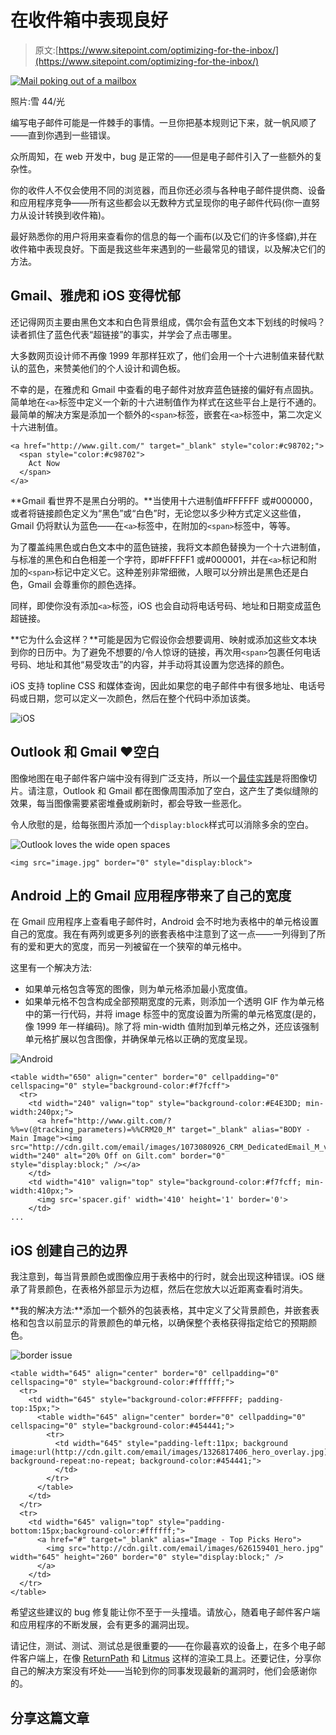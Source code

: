 # 在收件箱中表现良好

> 原文:[https://www.sitepoint.com/optimizing-for-the-inbox/](https://www.sitepoint.com/optimizing-for-the-inbox/)

[![Mail poking out of a mailbox](../Images/8fb6d157fdfdee6ff06e9fd0819699ae.png)](https://www.flickr.com/photos/nieve44/2369734521/)

照片:雪 44/光

编写电子邮件可能是一件棘手的事情。一旦你把基本规则记下来，就一帆风顺了——直到你遇到一些错误。

众所周知，在 web 开发中，bug 是正常的——但是电子邮件引入了一些额外的复杂性。

你的收件人不仅会使用不同的浏览器，而且你还必须与各种电子邮件提供商、设备和应用程序竞争——所有这些都会以无数种方式呈现你的电子邮件代码(你一直努力从设计转换到收件箱)。

最好熟悉你的用户将用来查看你的信息的每一个画布(以及它们的许多怪癖),并在收件箱中表现良好。下面是我这些年来遇到的一些最常见的错误，以及解决它们的方法。

## Gmail、雅虎和 iOS 变得忧郁

还记得网页主要由黑色文本和白色背景组成，偶尔会有蓝色文本下划线的时候吗？读者抓住了蓝色代表“超链接”的事实，并学会了点击哪里。

大多数网页设计师不再像 1999 年那样狂欢了，他们会用一个十六进制值来替代默认的蓝色，来赞美他们的个人设计和调色板。

不幸的是，在雅虎和 Gmail 中查看的电子邮件对放弃蓝色链接的偏好有点固执。简单地在`<a>`标签中定义一个新的十六进制值作为样式在这些平台上是行不通的。最简单的解决方案是添加一个额外的`<span>`标签，嵌套在`<a>`标签中，第二次定义十六进制值。

```
<a href="http://www.gilt.com/" target="_blank" style="color:#c98702;">
  <span style="color:#c98702">
    Act Now
  </span>
</a>
```

**Gmail 看世界不是黑白分明的。**当使用十六进制值#FFFFFF 或#000000，或者将链接颜色定义为“黑色”或“白色”时，无论您以多少种方式定义这些值，Gmail 仍将默认为蓝色——在`<a>`标签中，在附加的`<span>`标签中，等等。

为了覆盖纯黑色或白色文本中的蓝色链接，我将文本颜色替换为一个十六进制值，与标准的黑色和白色相差一个字符，即#FFFFF1 或#000001，并在`<a>`标记和附加的`<span>`标记中定义它。这种差别非常细微，人眼可以分辨出是黑色还是白色，Gmail 会尊重你的颜色选择。

同样，即使你没有添加`<a>`标签，iOS 也会自动将电话号码、地址和日期变成蓝色超链接。

**它为什么会这样？**可能是因为它假设你会想要调用、映射或添加这些文本块到你的日历中。为了避免不想要的/令人惊讶的链接，再次用`<span>`包裹任何电话号码、地址和其他“易受攻击”的内容，并手动将其设置为您选择的颜色。

iOS 支持 topline CSS 和媒体查询，因此如果您的电子邮件中有很多地址、电话号码或日期，您可以定义一次颜色，然后在整个代码中添加该类。

![iOS](../Images/a536adfff7880eb8bae994fbed58e20d.png)

## Outlook 和 Gmail ❤空白

图像地图在电子邮件客户端中没有得到广泛支持，所以一个[最佳实践](https://www.sitepoint.com/rules-best-practice-email-design-coding-practices/)是将图像切片。请注意，Outlook 和 Gmail 都在图像周围添加了空白，这产生了类似缝隙的效果，每当图像需要紧密堆叠或刷新时，都会导致一些恶化。

令人欣慰的是，给每张图片添加一个`display:block`样式可以消除多余的空白。

![Outlook loves the wide open spaces](../Images/57eeab932d2e126be762aa98d10ce826.png)

```
<img src="image.jpg" border="0" style="display:block">
```

## Android 上的 Gmail 应用程序带来了自己的宽度

在 Gmail 应用程序上查看电子邮件时，Android 会不时地为表格中的单元格设置自己的宽度。我在有两列或更多列的嵌套表格中注意到了这一点——一列得到了所有的爱和更大的宽度，而另一列被留在一个狭窄的单元格中。

这里有一个解决方法:

*   如果单元格包含等宽的图像，则为单元格添加最小宽度值。
*   如果单元格不包含构成全部预期宽度的元素，则添加一个透明 GIF 作为单元格中的第一行代码，并将 image 标签中的宽度设置为所需的单元格宽度(是的，像 1999 年一样编码)。除了将 min-width 值附加到单元格之外，还应该强制单元格扩展以包含图像，并确保单元格以正确的宽度呈现。

![Android](../Images/7fb1bf770b366e47788e44b06491d0b0.png)

```
<table width="650" align="center" border="0" cellpadding="0" cellspacing="0" style="background-color:#f7fcff">
  <tr> 
    <td width="240" valign="top" style="background-color:#E4E3DD; min-width:240px;">
      <a href="http://www.gilt.com/?%%=v(@tracking_parameters)=%%CRM20_M" target="_blank" alias="BODY - Main Image"><img src="http://cdn.gilt.com/email/images/1073080926_CRM_DedicatedEmail_M_v3_summer2_1.jpg" width="240" alt="20% Off on Gilt.com" border="0" style="display:block;" /></a>
    </td> 
    <td width="410" valign="top" style="background-color:#f7fcff; min-width:410px;">
      <img src='spacer.gif' width='410' height='1' border='0'>
    </td>
...
```

## iOS 创建自己的边界

我注意到，每当背景颜色或图像应用于表格中的行时，就会出现这种错误。iOS 继承了背景颜色，在表格外部显示为边框，然后在您放大以近距离查看时消失。

**我的解决方法:**添加一个额外的包装表格，其中定义了父背景颜色，并嵌套表格和包含以前显示的背景颜色的单元格，以确保整个表格获得指定给它的预期颜色。

![border issue](../Images/699f9905a7882e0579ee7dda500067b3.png)

```
<table width="645" align="center" border="0" cellpadding="0" cellspacing="0" style="background-color:#ffffff;">
  <tr>
    <td width="645" style="background-color:#FFFFFF; padding-top:15px;">
      <table width="645" align="center" border="0" cellpadding="0" cellspacing="0" style="background-color:#454441;">
        <tr> 
          <td width="645" style="padding-left:11px; background image:url(http://cdn.gilt.com/email/images/1326817406_hero_overlay.jpg); background-repeat:no-repeat; background-color:#454441;"> 
          </td>
        </tr>
      </table>
    </td>
  </tr>
  <tr>
    <td width="645" valign="top" style="padding-bottom:15px;background-color:#ffffff;">
      <a href="#" target="_blank" alias="Image - Top Picks Hero">
        <img src="http://cdn.gilt.com/email/images/626159401_hero.jpg" width="645" height="260" border="0" style="display:block;" />
      </a>
    </td>
  </tr>
</table>
```

希望这些建议的 bug 修复能让你不至于一头撞墙。请放心，随着电子邮件客户端和应用程序的不断发展，会有更多的漏洞出现。

请记住，测试、测试、测试总是很重要的——在你最喜欢的设备上，在多个电子邮件客户端上，在像 [ReturnPath](http://www.returnpath.com/) 和 [Litmus](https://litmus.com/) 这样的渲染工具上。还要记住，分享你自己的解决方案没有坏处——当轮到你的同事发现最新的漏洞时，他们会感谢你的。

## 分享这篇文章